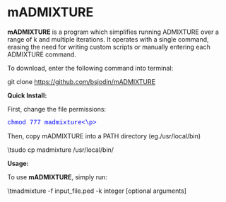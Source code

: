 # mADMIXTURE
<b>mADMIXTURE</b> is a program which simplifies running ADMIXTURE over a range of k and multiple iterations. It operates with a single command, erasing the need for writing custom scripts or manually entering each ADMIXTURE command.

To download, enter the following command into terminal:

git clone https://github.com/bsjodin/mADMIXTURE

<strong>Quick Install:</strong>
 
 First, change the file permissions:

<p style="color:blue;font-family:courier;">chmod 777 madmixture<\p>

Then, copy mADMIXTURE into a PATH directory (eg./usr/local/bin)

\tsudo cp madmixture /usr/local/bin/

<strong>Usage:</strong>

To use <b>mADMIXTURE</b>, simply run:

\tmadmixture -f input_file.ped -k integer [optional arguments]
